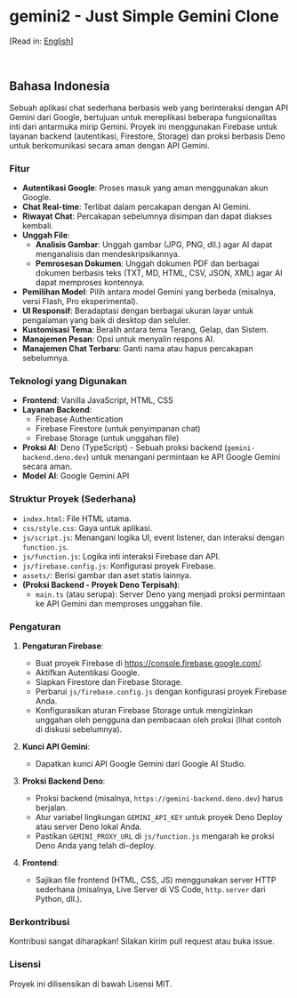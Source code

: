 # gemini2 - Just Simple Gemini Clone

[Read in: [English](README.md)]

<br>

## Bahasa Indonesia

Sebuah aplikasi chat sederhana berbasis web yang berinteraksi dengan API Gemini dari Google, bertujuan untuk mereplikasi beberapa fungsionalitas inti dari antarmuka mirip Gemini. Proyek ini menggunakan Firebase untuk layanan backend (autentikasi, Firestore, Storage) dan proksi berbasis Deno untuk berkomunikasi secara aman dengan API Gemini.

### Fitur

*   **Autentikasi Google**: Proses masuk yang aman menggunakan akun Google.
*   **Chat Real-time**: Terlibat dalam percakapan dengan AI Gemini.
*   **Riwayat Chat**: Percakapan sebelumnya disimpan dan dapat diakses kembali.
*   **Unggah File**:
    *   **Analisis Gambar**: Unggah gambar (JPG, PNG, dll.) agar AI dapat menganalisis dan mendeskripsikannya.
    *   **Pemrosesan Dokumen**: Unggah dokumen PDF dan berbagai dokumen berbasis teks (TXT, MD, HTML, CSV, JSON, XML) agar AI dapat memproses kontennya.
*   **Pemilihan Model**: Pilih antara model Gemini yang berbeda (misalnya, versi Flash, Pro eksperimental).
*   **UI Responsif**: Beradaptasi dengan berbagai ukuran layar untuk pengalaman yang baik di desktop dan seluler.
*   **Kustomisasi Tema**: Beralih antara tema Terang, Gelap, dan Sistem.
*   **Manajemen Pesan**: Opsi untuk menyalin respons AI.
*   **Manajemen Chat Terbaru**: Ganti nama atau hapus percakapan sebelumnya.

### Teknologi yang Digunakan

*   **Frontend**: Vanilla JavaScript, HTML, CSS
*   **Layanan Backend**:
    *   Firebase Authentication
    *   Firebase Firestore (untuk penyimpanan chat)
    *   Firebase Storage (untuk unggahan file)
*   **Proksi AI**: Deno (TypeScript) - Sebuah proksi backend (`gemini-backend.deno.dev`) untuk menangani permintaan ke API Google Gemini secara aman.
*   **Model AI**: Google Gemini API

### Struktur Proyek (Sederhana)

*   `index.html`: File HTML utama.
*   `css/style.css`: Gaya untuk aplikasi.
*   `js/script.js`: Menangani logika UI, event listener, dan interaksi dengan `function.js`.
*   `js/function.js`: Logika inti interaksi Firebase dan API.
*   `js/firebase.config.js`: Konfigurasi proyek Firebase.
*   `assets/`: Berisi gambar dan aset statis lainnya.
*   **(Proksi Backend - Proyek Deno Terpisah)**:
    *   `main.ts` (atau serupa): Server Deno yang menjadi proksi permintaan ke API Gemini dan memproses unggahan file.

### Pengaturan

1.  **Pengaturan Firebase**:
    *   Buat proyek Firebase di https://console.firebase.google.com/.
    *   Aktifkan Autentikasi Google.
    *   Siapkan Firestore dan Firebase Storage.
    *   Perbarui `js/firebase.config.js` dengan konfigurasi proyek Firebase Anda.
    *   Konfigurasikan aturan Firebase Storage untuk mengizinkan unggahan oleh pengguna dan pembacaan oleh proksi (lihat contoh di diskusi sebelumnya).

2.  **Kunci API Gemini**:
    *   Dapatkan kunci API Google Gemini dari Google AI Studio.

3.  **Proksi Backend Deno**:
    *   Proksi backend (misalnya, `https://gemini-backend.deno.dev`) harus berjalan.
    *   Atur variabel lingkungan `GEMINI_API_KEY` untuk proyek Deno Deploy atau server Deno lokal Anda.
    *   Pastikan `GEMINI_PROXY_URL` di `js/function.js` mengarah ke proksi Deno Anda yang telah di-deploy.

4.  **Frontend**:
    *   Sajikan file frontend (HTML, CSS, JS) menggunakan server HTTP sederhana (misalnya, Live Server di VS Code, `http.server` dari Python, dll.).

### Berkontribusi

Kontribusi sangat diharapkan! Silakan kirim pull request atau buka issue.

### Lisensi

Proyek ini dilisensikan di bawah Lisensi MIT.